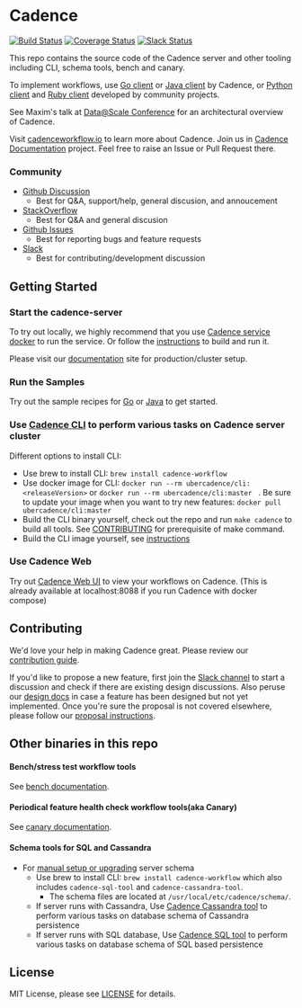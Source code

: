 # Cadence
[![Build Status](https://badge.buildkite.com/159887afd42000f11126f85237317d4090de97b26c287ebc40.svg?theme=github&branch=master)](https://buildkite.com/uberopensource/cadence-server)
[![Coverage Status](https://coveralls.io/repos/github/uber/cadence/badge.svg)](https://coveralls.io/github/uber/cadence)
[![Slack Status](https://img.shields.io/badge/slack-join_chat-white.svg?logo=slack&style=social)](http://t.uber.com/cadence-slack)

This repo contains the source code of the Cadence server and other tooling including CLI, schema tools, bench and canary. 

To implement workflows, use [Go client](https://github.com/uber-go/cadence-client) or [Java client](https://github.com/uber-java/cadence-client) by Cadence, 
or [Python client](https://github.com/firdaus/cadence-python) and [Ruby client](https://github.com/coinbase/cadence-ruby) developed by community projects. 

See Maxim's talk at [Data@Scale Conference](https://atscaleconference.com/videos/cadence-microservice-architecture-beyond-requestreply) for an architectural overview of Cadence.

Visit [cadenceworkflow.io](https://cadenceworkflow.io) to learn more about Cadence. Join us in [Cadence Documentation](https://github.com/uber/cadence-docs) project. Feel free to raise an Issue or Pull Request there.

### Community 
* [Github Discussion](https://github.com/uber/cadence/discussions)
  * Best for Q&A, support/help, general discusion, and annoucement 
* [StackOverflow](https://stackoverflow.com/questions/tagged/cadence-workflow)
  * Best for Q&A and general discusion
* [Github Issues](https://github.com/uber/cadence/issues)
  * Best for reporting bugs and feature requests
* [Slack](http://t.uber.com/cadence-slack)
  * Best for contributing/development discussion 
  
## Getting Started

### Start the cadence-server

To try out locally, we highly recommend that you use [Cadence service docker](docker/README.md) to run the service.
Or follow the [instructions](./CONTRIBUTING.md) to build and run it. 

Please visit our [documentation](https://cadenceworkflow.io/docs/operation-guide/) site for production/cluster setup.

### Run the Samples

Try out the sample recipes for [Go](https://github.com/uber-common/cadence-samples) or [Java](https://github.com/uber/cadence-java-samples) to get started.

### Use [Cadence CLI](https://cadenceworkflow.io/docs/cli/) to perform various tasks on Cadence server cluster

Different options to install CLI:
* Use brew to install CLI: `brew install cadence-workflow`
* Use docker image for CLI: `docker run --rm ubercadence/cli:<releaseVersion>`  or `docker run --rm ubercadence/cli:master ` . Be sure to update your image when you want to try new features: `docker pull ubercadence/cli:master `
* Build the CLI binary yourself, check out the repo and run `make cadence` to build all tools. See [CONTRIBUTING](CONTRIBUTING.md) for prerequisite of make command.
* Build the CLI image yourself, see [instructions](docker/README.md#diy-building-an-image-for-any-tag-or-branch)
  
### Use Cadence Web

Try out [Cadence Web UI](https://github.com/uber/cadence-web) to view your workflows on Cadence.
(This is already available at localhost:8088 if you run Cadence with docker compose)


## Contributing

We'd love your help in making Cadence great. Please review our [contribution guide](CONTRIBUTING.md).

If you'd like to propose a new feature, first join the [Slack channel](http://t.uber.com/cadence-slack) to start a discussion and check if there are existing design discussions. Also peruse our [design docs](docs/design/index.md) in case a feature has been designed but not yet implemented. Once you're sure the proposal is not covered elsewhere, please follow our [proposal instructions](PROPOSALS.md).

## Other binaries in this repo

#### Bench/stress test workflow tools
See [bench documentation](./bench/README.md). 

#### Periodical feature health check workflow tools(aka Canary)
See [canary documentation](./canary/README.md).

#### Schema tools for SQL and Cassandra
* For [manual setup or upgrading](docs/persistence.md) server schema 
  * Use brew to install CLI: `brew install cadence-workflow` which also includes `cadence-sql-tool` and `cadence-cassandra-tool`. 
    * The schema files are located at `/usr/local/etc/cadence/schema/`.
  * If server runs with Cassandra, Use [Cadence Cassandra tool](tools/cassandra/README.md) to perform various tasks on database schema of Cassandra persistence
  * If server runs with SQL database, Use [Cadence SQL tool](tools/sql/README.md) to perform various tasks on database schema of SQL based persistence


## License

MIT License, please see [LICENSE](https://github.com/uber/cadence/blob/master/LICENSE) for details.
